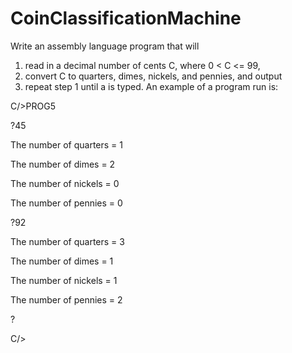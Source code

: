 # CoinClassificationMachine
Write  an  assembly  language program that will  
1)   read in a decimal number of cents C, where 0 < C <= 99,
2)   convert C to quarters, dimes, nickels, and pennies, and output
3)   repeat step 1 until a  is typed.
An example of a program run is:

C/>PROG5

?45

The number of quarters = 1

The number of dimes = 2

The number of nickels = 0

The number of pennies = 0

?92

The number of quarters = 3

The number of dimes = 1

The number of nickels = 1

The number of pennies = 2

?

C/>
